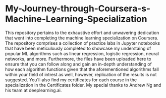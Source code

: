 # My-Journey-through-Coursera-s-Machine-Learning-Specialization 
This repository pertains to the exhaustive effort and unwavering dedication that went into completing the machine learning specialization on Coursera. The repository comprises a collection of practice labs in Jupyter notebooks that have been meticulously completed to showcase my understaing of popular ML algorithms such as linear regression, logistic regression, neural networks, and more. Furthermore, the files have been uploaded here to ensure that you can follow along and gain an in-depth understanding of how each algorithm functions given that the aforementioned algorithms fall within your field of intrest as well, however, replication of the results is not suggested. You'll also find my certificates for each course in the specialization in the Certificates folder. 
My special thanks to Andrew Ng and his team at deeplearning.ai.
